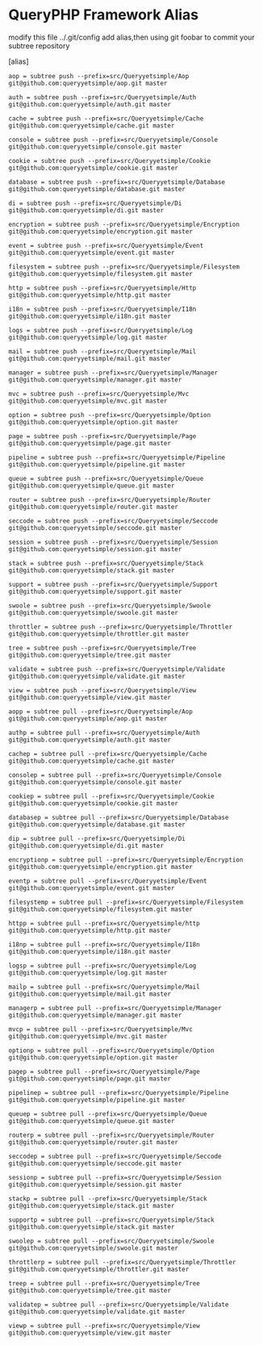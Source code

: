 # QueryPHP Framework Alias

modify this file ../.git/config add alias,then using git foobar to commit your subtree repository

[alias]

    aop = subtree push --prefix=src/Queryyetsimple/Aop git@github.com:queryyetsimple/aop.git master

    auth = subtree push --prefix=src/Queryyetsimple/Auth git@github.com:queryyetsimple/auth.git master

    cache = subtree push --prefix=src/Queryyetsimple/Cache git@github.com:queryyetsimple/cache.git master

    console = subtree push --prefix=src/Queryyetsimple/Console git@github.com:queryyetsimple/console.git master

    cookie = subtree push --prefix=src/Queryyetsimple/Cookie git@github.com:queryyetsimple/cookie.git master

    database = subtree push --prefix=src/Queryyetsimple/Database git@github.com:queryyetsimple/database.git master

    di = subtree push --prefix=src/Queryyetsimple/Di git@github.com:queryyetsimple/di.git master

    encryption = subtree push --prefix=src/Queryyetsimple/Encryption git@github.com:queryyetsimple/encryption.git master

    event = subtree push --prefix=src/Queryyetsimple/Event git@github.com:queryyetsimple/event.git master

    filesystem = subtree push --prefix=src/Queryyetsimple/Filesystem git@github.com:queryyetsimple/filesystem.git master

    http = subtree push --prefix=src/Queryyetsimple/Http git@github.com:queryyetsimple/http.git master

    i18n = subtree push --prefix=src/Queryyetsimple/I18n git@github.com:queryyetsimple/i18n.git master

    logs = subtree push --prefix=src/Queryyetsimple/Log git@github.com:queryyetsimple/log.git master

    mail = subtree push --prefix=src/Queryyetsimple/Mail git@github.com:queryyetsimple/mail.git master

    manager = subtree push --prefix=src/Queryyetsimple/Manager git@github.com:queryyetsimple/manager.git master

    mvc = subtree push --prefix=src/Queryyetsimple/Mvc git@github.com:queryyetsimple/mvc.git master

    option = subtree push --prefix=src/Queryyetsimple/Option git@github.com:queryyetsimple/option.git master

    page = subtree push --prefix=src/Queryyetsimple/Page git@github.com:queryyetsimple/page.git master

    pipeline = subtree push --prefix=src/Queryyetsimple/Pipeline git@github.com:queryyetsimple/pipeline.git master

    queue = subtree push --prefix=src/Queryyetsimple/Queue git@github.com:queryyetsimple/queue.git master

    router = subtree push --prefix=src/Queryyetsimple/Router git@github.com:queryyetsimple/router.git master

    seccode = subtree push --prefix=src/Queryyetsimple/Seccode git@github.com:queryyetsimple/seccode.git master

    session = subtree push --prefix=src/Queryyetsimple/Session git@github.com:queryyetsimple/session.git master

    stack = subtree push --prefix=src/Queryyetsimple/Stack git@github.com:queryyetsimple/stack.git master

    support = subtree push --prefix=src/Queryyetsimple/Support git@github.com:queryyetsimple/support.git master

    swoole = subtree push --prefix=src/Queryyetsimple/Swoole git@github.com:queryyetsimple/swoole.git master

    throttler = subtree push --prefix=src/Queryyetsimple/Throttler git@github.com:queryyetsimple/throttler.git master

    tree = subtree push --prefix=src/Queryyetsimple/Tree git@github.com:queryyetsimple/tree.git master

    validate = subtree push --prefix=src/Queryyetsimple/Validate git@github.com:queryyetsimple/validate.git master

    view = subtree push --prefix=src/Queryyetsimple/View git@github.com:queryyetsimple/view.git master

    aopp = subtree pull --prefix=src/Queryyetsimple/Aop git@github.com:queryyetsimple/aop.git master

    authp = subtree pull --prefix=src/Queryyetsimple/Auth git@github.com:queryyetsimple/auth.git master

    cachep = subtree pull --prefix=src/Queryyetsimple/Cache git@github.com:queryyetsimple/cache.git master

    consolep = subtree pull --prefix=src/Queryyetsimple/Console git@github.com:queryyetsimple/console.git master

    cookiep = subtree pull --prefix=src/Queryyetsimple/Cookie git@github.com:queryyetsimple/cookie.git master

    databasep = subtree pull --prefix=src/Queryyetsimple/Database git@github.com:queryyetsimple/database.git master

    dip = subtree pull --prefix=src/Queryyetsimple/Di git@github.com:queryyetsimple/di.git master

    encryptionp = subtree pull --prefix=src/Queryyetsimple/Encryption git@github.com:queryyetsimple/encryption.git master

    eventp = subtree pull --prefix=src/Queryyetsimple/Event git@github.com:queryyetsimple/event.git master

    filesystemp = subtree pull --prefix=src/Queryyetsimple/Filesystem git@github.com:queryyetsimple/filesystem.git master

    httpp = subtree pull --prefix=src/Queryyetsimple/http git@github.com:queryyetsimple/http.git master

    i18np = subtree pull --prefix=src/Queryyetsimple/I18n git@github.com:queryyetsimple/i18n.git master

    logsp = subtree pull --prefix=src/Queryyetsimple/Log git@github.com:queryyetsimple/log.git master

    mailp = subtree pull --prefix=src/Queryyetsimple/Mail git@github.com:queryyetsimple/mail.git master

    managerp = subtree pull --prefix=src/Queryyetsimple/Manager git@github.com:queryyetsimple/manager.git master

    mvcp = subtree pull --prefix=src/Queryyetsimple/Mvc git@github.com:queryyetsimple/mvc.git master

    optionp = subtree pull --prefix=src/Queryyetsimple/Option git@github.com:queryyetsimple/option.git master

    pagep = subtree pull --prefix=src/Queryyetsimple/Page git@github.com:queryyetsimple/page.git master

    pipelinep = subtree pull --prefix=src/Queryyetsimple/Pipeline git@github.com:queryyetsimple/pipeline.git master

    queuep = subtree pull --prefix=src/Queryyetsimple/Queue git@github.com:queryyetsimple/queue.git master

    routerp = subtree pull --prefix=src/Queryyetsimple/Router git@github.com:queryyetsimple/router.git master

    seccodep = subtree pull --prefix=src/Queryyetsimple/Seccode git@github.com:queryyetsimple/seccode.git master

    sessionp = subtree pull --prefix=src/Queryyetsimple/Session git@github.com:queryyetsimple/session.git master

    stackp = subtree pull --prefix=src/Queryyetsimple/Stack git@github.com:queryyetsimple/stack.git master

    supportp = subtree pull --prefix=src/Queryyetsimple/Stack git@github.com:queryyetsimple/stack.git master

    swoolep = subtree pull --prefix=src/Queryyetsimple/Swoole git@github.com:queryyetsimple/swoole.git master

    throttlerp = subtree pull --prefix=src/Queryyetsimple/Throttler git@github.com:queryyetsimple/throttler.git master

    treep = subtree pull --prefix=src/Queryyetsimple/Tree git@github.com:queryyetsimple/tree.git master
    
    validatep = subtree pull --prefix=src/Queryyetsimple/Validate git@github.com:queryyetsimple/validate.git master

    viewp = subtree pull --prefix=src/Queryyetsimple/View git@github.com:queryyetsimple/view.git master
